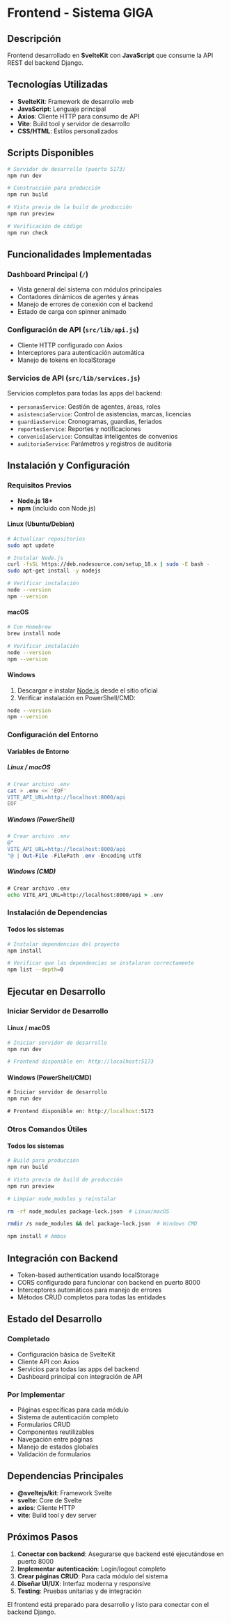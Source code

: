 # Frontend - Sistema GIGA

## Descripción
Frontend desarrollado en **SvelteKit** con **JavaScript** que consume la API REST del backend Django. 
## Tecnologías Utilizadas

- **SvelteKit**: Framework de desarrollo web
- **JavaScript**: Lenguaje principal
- **Axios**: Cliente HTTP para consumo de API
- **Vite**: Build tool y servidor de desarrollo
- **CSS/HTML**: Estilos personalizados

## Scripts Disponibles

```bash
# Servidor de desarrollo (puerto 5173)
npm run dev

# Construcción para producción
npm run build

# Vista previa de la build de producción
npm run preview

# Verificación de código
npm run check
```

## Funcionalidades Implementadas

### Dashboard Principal (`/`)
- Vista general del sistema con módulos principales
- Contadores dinámicos de agentes y áreas
- Manejo de errores de conexión con el backend
- Estado de carga con spinner animado

### Configuración de API (`src/lib/api.js`)
- Cliente HTTP configurado con Axios
- Interceptores para autenticación automática
- Manejo de tokens en localStorage

### Servicios de API (`src/lib/services.js`)
Servicios completos para todas las apps del backend:
- `personasService`: Gestión de agentes, áreas, roles
- `asistenciaService`: Control de asistencias, marcas, licencias
- `guardiasService`: Cronogramas, guardias, feriados
- `reportesService`: Reportes y notificaciones
- `convenioIaService`: Consultas inteligentes de convenios
- `auditoriaService`: Parámetros y registros de auditoría

## Instalación y Configuración

### Requisitos Previos
- **Node.js 18+** 
- **npm** (incluido con Node.js)

#### **Linux (Ubuntu/Debian)**
```bash
# Actualizar repositorios
sudo apt update

# Instalar Node.js
curl -fsSL https://deb.nodesource.com/setup_18.x | sudo -E bash -
sudo apt-get install -y nodejs

# Verificar instalación
node --version
npm --version
```

#### **macOS**
```bash
# Con Homebrew
brew install node

# Verificar instalación
node --version
npm --version
```

#### **Windows**
1. Descargar e instalar [Node.js](https://nodejs.org/en/download/) desde el sitio oficial
2. Verificar instalación en PowerShell/CMD:
```cmd
node --version
npm --version
```

### Configuración del Entorno

#### Variables de Entorno

##### **Linux / macOS**
```bash
# Crear archivo .env
cat > .env << 'EOF'
VITE_API_URL=http://localhost:8000/api
EOF
```

##### **Windows (PowerShell)**
```powershell
# Crear archivo .env
@"
VITE_API_URL=http://localhost:8000/api
"@ | Out-File -FilePath .env -Encoding utf8
```

##### **Windows (CMD)**
```cmd
# Crear archivo .env
echo VITE_API_URL=http://localhost:8000/api > .env
```

### Instalación de Dependencias

#### Todos los sistemas
```bash
# Instalar dependencias del proyecto
npm install

# Verificar que las dependencias se instalaron correctamente
npm list --depth=0
```

## Ejecutar en Desarrollo

### Iniciar Servidor de Desarrollo

#### **Linux / macOS**
```bash
# Iniciar servidor de desarrollo
npm run dev

# Frontend disponible en: http://localhost:5173
```

#### **Windows (PowerShell/CMD)**
```cmd
# Iniciar servidor de desarrollo
npm run dev

# Frontend disponible en: http://localhost:5173
```

### Otros Comandos Útiles

#### Todos los sistemas
```bash
# Build para producción
npm run build

# Vista previa de build de producción
npm run preview

# Limpiar node_modules y reinstalar

rm -rf node_modules package-lock.json  # Linux/macOS

rmdir /s node_modules && del package-lock.json  # Windows CMD

npm install # Ambos
```

## Integración con Backend

- Token-based authentication usando localStorage
- CORS configurado para funcionar con backend en puerto 8000
- Interceptores automáticos para manejo de errores
- Métodos CRUD completos para todas las entidades

## Estado del Desarrollo

### Completado
- Configuración básica de SvelteKit
- Cliente API con Axios
- Servicios para todas las apps del backend
- Dashboard principal con integración de API

### Por Implementar
- Páginas específicas para cada módulo
- Sistema de autenticación completo
- Formularios CRUD
- Componentes reutilizables
- Navegación entre páginas
- Manejo de estados globales
- Validación de formularios

## Dependencias Principales

- **@sveltejs/kit**: Framework Svelte
- **svelte**: Core de Svelte
- **axios**: Cliente HTTP
- **vite**: Build tool y dev server

## Próximos Pasos

1. **Conectar con backend**: Asegurarse que backend esté ejecutándose en puerto 8000
2. **Implementar autenticación**: Login/logout completo
3. **Crear páginas CRUD**: Para cada módulo del sistema
4. **Diseñar UI/UX**: Interfaz moderna y responsive
5. **Testing**: Pruebas unitarias y de integración

El frontend está preparado para desarrollo y listo para conectar con el backend Django.